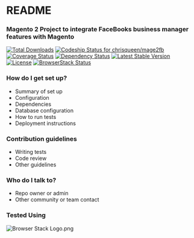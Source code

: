 # README #


### Magento 2 Project to integrate FaceBooks business manager features with Magento ###

[![Total Downloads](https://poser.pugx.org/chrisqueen/mage2fb/downloads)](https://packagist.org/packages/chrisqueen/mage2fb)
[![Codeship Status for chrisqueen/mage2fb](https://app.codeship.com/projects/e5a25a30-cee0-0134-db1a-0e07064296df/status?branch=master)](https://app.codeship.com/projects/200695)
[![Coverage Status](https://coveralls.io/repos/bitbucket/chrisqueen/mage2fb/badge.svg?branch=master)](https://coveralls.io/bitbucket/chrisqueen/mage2fb?branch=master)
[![Dependency Status](https://www.versioneye.com/user/projects/5898ebfbc71294003d853a6f/badge.svg?style=flat-square)](https://www.versioneye.com/user/projects/5898ebfbc71294003d853a6f)
[![Latest Stable Version](https://poser.pugx.org/chrisqueen/mage2fb/v/stable)](https://packagist.org/packages/chrisqueen/mage2fb)
[![License](https://poser.pugx.org/chrisqueen/mage2fb/license)](https://packagist.org/packages/chrisqueen/mage2fb)
[![BrowserStack Status](https://www.browserstack.com/automate/badge.svg?badge_key=aFJsWlJTN1p3VDdnYno1UnQ3b2RQRE9Sc0JwSGNSUlkwOTdaS25mS0kxbz0tLXFzbXNaem9Gak1iMExBM1l0bjk2MkE9PQ==--45550bb34d41c03ae738975ceca6695288a70dfc)](https://christopherqueen1:ryjsvcsqcjYZviutzEh4@www.browserstack.com/automate/builds/aedb4763cdd39981503a3b42b77598e53066048f)


### How do I get set up? ###

* Summary of set up
* Configuration
* Dependencies
* Database configuration
* How to run tests
* Deployment instructions

### Contribution guidelines ###

* Writing tests
* Code review
* Other guidelines

### Who do I talk to? ###

* Repo owner or admin
* Other community or team contact

### Tested Using ###
![Browser Stack Logo.png](https://bitbucket.org/repo/qKL65o/images/1278043582-Browser%20Stack%20Logo.png)